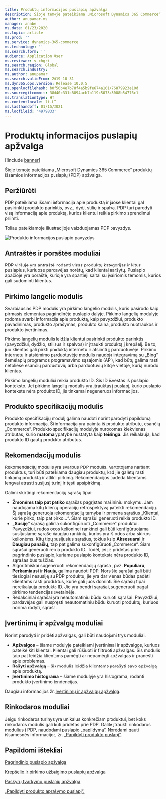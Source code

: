 ```yaml
---
title: Produktų informacijos puslapių apžvalga
description: Šioje temoje pateikiama „Microsoft Dynamics 365 Commerce“ produktų išsamios informacijos puslapių (PDP) apžvalga.
author: anupamar-ms
manager: annbe
ms.date: 01/23/2020
ms.topic: article
ms.prod: ''
ms.service: dynamics-365-commerce
ms.technology: ''
ms.search.form: ''
audience: Application User
ms.reviewer: v-chgri
ms.search.region: Global
ms.search.industry: ''
ms.author: anupamar
ms.search.validFrom: 2019-10-31
ms.dyn365.ops.version: Release 10.0.5
ms.openlocfilehash: b0f50b4e7b78f4a5b9fe674a101476879923e10d
ms.sourcegitcommit: 38d40c331c8894acb7b119c5073e3088b54776c1
ms.translationtype: HT
ms.contentlocale: lt-LT
ms.lasthandoff: 01/15/2021
ms.locfileid: "4979833"
---
```

# <a name="product-details-pages-overview"></a>Produktų informacijos puslapių apžvalga

[!include [banner](includes/banner.md)]

Šioje temoje pateikiama „Microsoft Dynamics 365 Commerce“ produktų išsamios informacijos puslapių (PDP) apžvalga.

## <a name="overview"></a>Peržiūrėti

PDP pateikiama išsami informacija apie produktą ir juose klientai gal pasirinkti produkto parinktis, pvz., dydį, stilių ir spalvą. PDP turi parodyti visą informaciją apie produktą, kurios klientui reikia pirkimo sprendimui priimti.

Toliau pateikiamoje iliustracijoje vaizduojamas PDP pavyzdys.

![Produkto informacijos puslapio pavyzdys](./media/pdp.PNG)

## <a name="header-and-footer-modules"></a>Antraštės ir poraštės moduliai

PDP viršuje yra antraštė, rodanti visas produktų kategorijas ir kitus puslapius, kuriuose pardavėjas norėtų, kad klientai naršytų. Puslapio apačioje yra poraštė, kurioje yra spartieji saitai su įvairiomis temomis, kurios gali sudominti klientus.

## <a name="buy-box-module"></a>Pirkimo langelio modulis

Svarbiausias PDP modulis yra pirkimo langelio modulis, kuris pasirodo kaip pirmasis elementas pagrindinėje puslapio dalyje. Pirkimo langelių modulyje rodoma svarbi informacija apie produktą, kaip pavyzdžiui, produkto pavadinimas, produkto aprašymas, produkto kaina, produkto nuotraukos ir produkto įvertinimas.

Pirkimo langelių modulis leidžia klientui pasirinkti produkto parinktis (pavyzdžiui, dydžio, stiliaus ir spalvos) ir įtraukti produktą į krepšelį. Be to, juo klientas gali pirkti produktą internetu ir atsiimti jį parduotuvėje. Pirkimo internetu ir atsiėmimo parduotuvėje modulis naudoja integravimą su „Bing“ žemėlapių programos programavimo sąsajomis (API), kad būtų galima rasti netoliese esančių parduotuvių arba parduotuvių kitoje vietoje, kurią nurodo klientas.

Pirkimo langelių moduliui reikia produkto ID. Šis ID išvestas iš puslapio konteksto. Jei pirkimo langelių modulis yra įtrauktas į puslapį, kurio puslapio kontekste nėra produkto ID, jis tinkamai negeneruos informacijos.

## <a name="product-specifications-module"></a>Produkto specifikacijų modulis

Produkto specifikacijų modulį galima naudoti norint parodyti papildomą produkto informaciją. Ši informacija yra paimta iš produkto atributų, esančių „Commerce“. Produkto specifikacijų modulyje nurodomas kiekvienas atributas, kurio **matoma** ypatybė nustatyta kaip **teisinga**. Jis reikalauja, kad produkto ID gautų produkto atributus.

## <a name="recommendations-module"></a>Rekomendacijų modulis

Rekomendacijų modulis yra svarbus PDP modulis. Vartotojams naršant produktus, turi būti pateikiama daugiau produktų, kad jie galėtų rasti tinkamą produktą ir atlikti pirkimą. Rekomendacijos padeda klientams lengvai atrasti susijusį turinį ir tęsti apsipirkimą.

Galimi skirtingi rekomendacijų sąrašų tipai:

- **Žmonėms taip pat patiko** sąrašas pagrįstas mašininiu mokymu. Jam naudojama kitų klientų operacijų retrospektyvą pateikti rekomendacijų. Šį sąrašą generuoja rekomendacijų tarnyba ir primena sąrašus „Klientai, kurie pirko, taip pat pirko...“. Šiam sąrašui generuoti reikia produkto ID.
- **„Susiję“** sąrašą galima sukonfigūruoti „Commerce“ produktui. Pavyzdžiui, rudos odos kelioninei rankinei gali būti konfigūruojama susijusiame sąraše daugiau rankinių, kurios yra iš odos arba skirtos kelionėms. Kitų tipų susijusius sąrašus, tokius kaip **Aksesuarai** ir **Daugiau panašių**, taip pat galima sukonfigūruoti „Commerce“. Šiam sąrašui generuoti reikia produkto ID. Todėl, jei jis pridėtas prie pagrindinio puslapio, kuriame puslapio kontekste nėra produkto ID, sąrašas bus tuščias.
- Algoritmiškai sugeneruoti rekomendacijų sąrašai, pvz. **Populiaru**, **Perkamiausi** ir **Nauja**, galima naudoti PDP. Nors šie sąrašai gali būti tiesiogiai nesusiję su PDP produktu, jie yra dar vienas būdas padėti klientams rasti produktus, kurie gali juos dominti. Šie sąrašų tipai nereikalauja produkto ID. Jie yra bendri sąrašai, sugeneruoti pagal pirkimo tendencijas svetainėje.
- Redakciniai sąrašai yra neautomatiniu būdu kuruoti sąrašai. Pavyzdžiui, pardavėjas gali nuspręsti neautomatiniu būdu kuruoti produktų, kuriuos norima rodyti, sąrašą.

## <a name="ratings-and-reviews-modules"></a>Įvertinimų ir apžvalgų moduliai

Norint parodyti ir pridėti apžvalgas, gali būti naudojami trys moduliai.

- **Apžvalgos** – šiame modulyje pateikiami įvertinimai ir apžvalgos, kuriuos pateikė kiti klientai. Klientai gali rūšiuoti ir filtruoti apžvalgas. Šis modulis taip pat leidžia klientams pamėgti ar nepamėgti apžvalgas ir pranešti apie problemas.
- **Rašyti apžvalgą** – šis modulis leidžia klientams parašyti savo apžvalgą apie produktą.
- **Įvertinimo histograma** – šiame modulyje yra histograma, rodanti produkto įvertinimo tendencijas.

Daugiau informacijos žr. [Įvertinimų ir apžvalgų apžvalga](ratings-reviews-overview.md).

## <a name="marketing-modules"></a>Rinkodaros moduliai

Jeigu rinkodaros turinys yra unikalus konkrečiam produktui, bet koks rinkodaros modulis gali būti pridėtas prie PDP. Galite įtraukti rinkodaros modulius į PDP, naudodami puslapio „papildymą“. Norėdami gauti išsamesnės informacijos, žr. [„Papildyti produkto puslapį“](enrich-product-page.md).

## <a name="additional-resources"></a>Papildomi ištekliai

[Pagrindinio puslapio apžvalga](quick-tour-home-page.md)

[Krepšelio ir pirkimo užbaigimo puslapių apžvalga](quick-tour-cart-checkout.md)

[Paskyrų tvarkymo puslapių apžvalga](quick-tour-account-management.md)

[„Papildyti produkto aprašymo puslapį“.](enrich-product-page.md)
